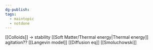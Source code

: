 ```yaml
---
dg-publish: 
tags:
  - maintopic
  - notdone
---
```

[[Colloids]] -> stability
[[Soft Matter/Thermal energy|Thermal energy]] agitation??
[[Langevin model]]
[[Diffusion eq]]
[[Smoluchowski]]
